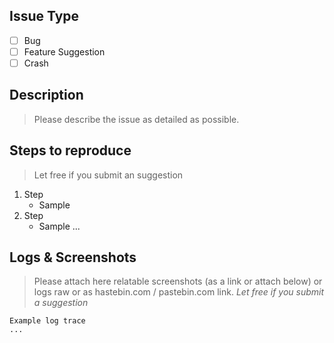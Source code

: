 ## Issue Type
- [ ] Bug
- [ ] Feature Suggestion
- [ ] Crash

## Description
> Please describe the issue as detailed as possible.

## Steps to reproduce
> Let free if you submit an suggestion

1. Step
    - Sample
2. Step
    - Sample
...

## Logs & Screenshots
> Please attach here relatable screenshots (as a link or attach below) or logs raw or as hastebin.com / pastebin.com link.
> *Let free if you submit a suggestion*

```
Example log trace
...
```
